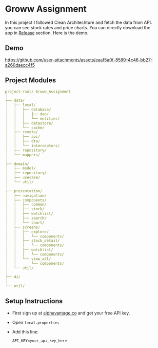 # Groww Assignment 

In this project I followed Clean Architechture and fetch the data from API. you can see stock rates and price charts. You can directly download the app in [Release](https://github.com/Aditya3815/Groww_Assignment/releases/tag/v1.0.0) section.
Here is the demo.

## Demo
https://github.com/user-attachments/assets/eaaf5a0f-8589-4c46-bb27-a260daecc4f5

## Project Modules

```yaml
project-root/ Groww_Assignment
│
├── data/
│   ├── local/
│   │   ├── database/
│   │   │   ├── dao/
│   │   │   └── entities/
│   │   ├── datastore/
│   │   └── cache/
│   ├── remote/
│   │   ├── api/
│   │   ├── dto/
│   │   └── interceptors/
│   ├── repository/
│   └── mappers/
│
├── domain/
│   ├── model/
│   ├── repository/
│   ├── usecase/
│   └── util/
│
├── presentation/
│   ├── navigation/
│   ├── components/
│   │   ├── common/
│   │   ├── stock/
│   │   ├── watchlist/
│   │   ├── search/
│   │   └── chart/
│   ├── screens/
│   │   ├── explore/
│   │   │   └── components/
│   │   ├── stock_detail/
│   │   │   └── components/
│   │   ├── watchlist/
│   │   │   └── components/
│   │   └── view_all/
│   │       └── components/
│   └── util/
│
├── di/
│
└── util/

```

## Setup Instructions
   - First sign up at [alphavantage.co](https://www.alphavantage.co/support/#api-key) and get your free API key.

   - Open `local.properties`
   - Add this line:

     ```
     API_KEY=your_api_key_here
     ```


